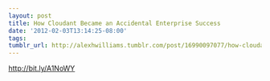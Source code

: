 ```yaml
---
layout: post
title: How Cloudant Became an Accidental Enterprise Success
date: '2012-02-03T13:14:25-08:00'
tags: 
tumblr_url: http://alexhwilliams.tumblr.com/post/16990097077/how-cloudant-became-an-accidental-enterprise-success
---
```

<p><a href="http://bit.ly/A1NoWY">http://bit.ly/A1NoWY</a></p>

